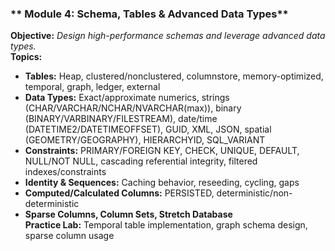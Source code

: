 ### ** Module 4: Schema, Tables & Advanced Data Types**
**Objective:** *Design high-performance schemas and leverage advanced data types.*  
**Topics:**  
- **Tables:** Heap, clustered/nonclustered, columnstore, memory-optimized, temporal, graph, ledger, external  
- **Data Types:** Exact/approximate numerics, strings (CHAR/VARCHAR/NCHAR/NVARCHAR(max)), binary (BINARY/VARBINARY/FILESTREAM), date/time (DATETIME2/DATETIMEOFFSET), GUID, XML, JSON, spatial (GEOMETRY/GEOGRAPHY), HIERARCHYID, SQL_VARIANT  
- **Constraints:** PRIMARY/FOREIGN KEY, CHECK, UNIQUE, DEFAULT, NULL/NOT NULL, cascading referential integrity, filtered indexes/constraints  
- **Identity & Sequences:** Caching behavior, reseeding, cycling, gaps  
- **Computed/Calculated Columns:** PERSISTED, deterministic/non-deterministic  
- **Sparse Columns, Column Sets, Stretch Database**  
**Practice Lab:** Temporal table implementation, graph schema design, sparse column usage
